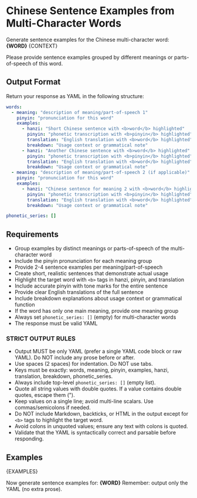 # Chinese Sentence Examples from Multi-Character Words

Generate sentence examples for the Chinese multi-character word: **{WORD}**
{CONTEXT}

Please provide sentence examples grouped by different meanings or parts-of-speech of this word.

## Output Format
Return your response as YAML in the following structure:

```yaml
words:
  - meaning: "description of meaning/part-of-speech 1"
    pinyin: "pronunciation for this word"
    examples:
      - hanzi: "Short Chinese sentence with <b>word</b> highlighted"
        pinyin: "phonetic transcription with <b>pinyin</b> highlighted"
        translation: "English translation with <b>word</b> highlighted"
        breakdown: "Usage context or grammatical note"
      - hanzi: "Another Chinese sentence with <b>word</b> highlighted"
        pinyin: "phonetic transcription with <b>pinyin</b> highlighted"
        translation: "English translation with <b>word</b> highlighted"
        breakdown: "Usage context or grammatical note"
  - meaning: "description of meaning/part-of-speech 2 (if applicable)"
    pinyin: "pronunciation for this word"
    examples:
      - hanzi: "Chinese sentence for meaning 2 with <b>word</b> highlighted"
        pinyin: "phonetic transcription with <b>pinyin</b> highlighted"
        translation: "English translation with <b>word</b> highlighted"
        breakdown: "Usage context or grammatical note"

phonetic_series: []
```

## Requirements
- Group examples by distinct meanings or parts-of-speech of the multi-character word
- Include the pinyin pronunciation for each meaning group
- Provide 2-4 sentence examples per meaning/part-of-speech
- Create short, realistic sentences that demonstrate actual usage
- Highlight the target word with `<b>` tags in hanzi, pinyin, and translation
- Include accurate pinyin with tone marks for the entire sentence
- Provide clear English translations of the full sentence
- Include breakdown explanations about usage context or grammatical function
- If the word has only one main meaning, provide one meaning group
- Always set `phonetic_series: []` (empty) for multi-character words
- The response must be valid YAML

### STRICT OUTPUT RULES
- Output MUST be only YAML (prefer a single YAML code block or raw YAML). Do NOT include any prose before or after.
- Use spaces (2 spaces) for indentation. Do NOT use tabs.
- Keys must be exactly: words, meaning, pinyin, examples, hanzi, translation, breakdown, phonetic_series.
- Always include top-level `phonetic_series: []` (empty list).
- Quote all string values with double quotes. If a value contains double quotes, escape them (\").
- Keep values on a single line; avoid multi-line scalars. Use commas/semicolons if needed.
- Do NOT include Markdown, backticks, or HTML in the output except for `<b>` tags to highlight the target word.
- Avoid colons in unquoted values; ensure any text with colons is quoted.
- Validate that the YAML is syntactically correct and parsable before responding.

## Examples

{EXAMPLES}

Now generate sentence examples for: **{WORD}**
Remember: output only the YAML (no extra prose).